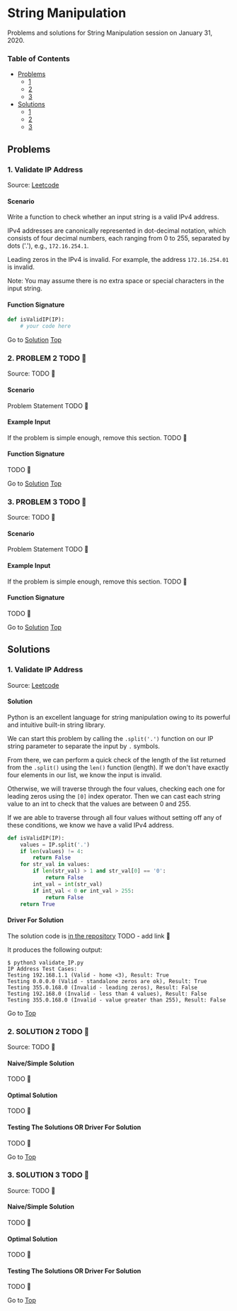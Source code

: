 <!-- Don't remove -->
<a name="top"/>

# String Manipulation

Problems and solutions for String Manipulation session on January 31, 2020.

### Table of Contents

* [Problems](#problems)
  * [1](#p1)
  * [2](#p2)
  * [3](#p3)
* [Solutions](#solutions)
  * [1](#s1)
  * [2](#s2)
  * [3](#s3)

<!-- Don't remove -->
<a name="problems"/>

## Problems

<a name="p1"/>

### 1. Validate IP Address

Source: [Leetcode](https://leetcode.com/problems/validate-ip-address/)

#### Scenario

Write a function to check whether an input string is a valid IPv4 address. 

IPv4 addresses are canonically represented in dot-decimal notation, which consists of four decimal numbers, each ranging from 0 to 255, separated by dots ('.'), e.g., `172.16.254.1`.

Leading zeros in the IPv4 is invalid. For example, the address `172.16.254.01` is invalid.

Note: You may assume there is no extra space or special characters in the input string.

#### Function Signature

```python
def isValidIP(IP):
    # your code here
```

<!-- Don't remove -->
Go to [Solution](#s1)   [Top](#top)

<!-- Don't remove -->
<a name="p2"/>

### 2. PROBLEM 2 TODO :bug:

Source: TODO :bug:

#### Scenario

Problem Statement TODO :bug:

#### Example Input

If the problem is simple enough, remove this section. TODO :bug:

#### Function Signature

TODO :bug:

<!-- Don't remove -->
Go to [Solution](#s2)   [Top](#top)

<!-- Don't remove -->
<a name="p3"/>

### 3. PROBLEM 3 TODO :bug:

Source: TODO :bug:

#### Scenario

Problem Statement TODO :bug:

#### Example Input

If the problem is simple enough, remove this section. TODO :bug:

#### Function Signature

TODO :bug:

<!-- Don't remove -->
Go to [Solution](#s3)   [Top](#top)

<!-- Don't remove -->
<a name="solutions"/>

## Solutions

<!-- Don't remove -->
<a name="s1"/>

### 1. Validate IP Address

Source: [Leetcode](https://leetcode.com/problems/validate-ip-address/)

#### Solution
Python is an excellent language for string manipulation owing to its powerful and intuitive built-in string library. 

We can start this problem by calling the `.split('.')` function on our IP string parameter to separate the input by `.` symbols. 

From there, we can perform a quick check of the length of the list returned from the `.split()` using the `len()` function (length). 
If we don't have exactly four elements in our list, we know the input is invalid.

Otherwise, we will traverse through the four values, checking each one for leading zeros using the `[0]` index operator. 
Then we  can cast each string value to an int to check that the values are between 0 and 255.

If we are able to traverse through all four values without setting off any of these conditions, we know we have a valid IPv4 
address. 
```python
def isValidIP(IP):
    values = IP.split('.')
    if len(values) != 4:
        return False
    for str_val in values:
        if len(str_val) > 1 and str_val[0] == '0':
            return False
        int_val = int(str_val)
        if int_val < 0 or int_val > 255:
            return False
    return True
```

#### Driver For Solution

The solution code is [in the repository]()  TODO - add link :bug:

It produces the following output:

```console
$ python3 validate_IP.py
IP Address Test Cases:
Testing 192.168.1.1 (Valid - home <3), Result: True
Testing 0.0.0.0 (Valid - standalone zeros are ok), Result: True
Testing 355.0.168.0 (Invalid - leading zeros), Result: False
Testing 192.168.0 (Invalid - less than 4 values), Result: False
Testing 355.0.168.0 (Invalid - value greater than 255), Result: False
```

<!-- Don't remove -->
Go to [Top](#top)

<!-- Don't remove -->
<a name="s2"/>

### 2. SOLUTION 2 TODO :bug:

Source: TODO :bug:

#### Naive/Simple Solution

TODO :bug:

#### Optimal Solution

TODO :bug:

#### Testing The Solutions OR Driver For Solution

TODO :bug:

<!-- Don't remove -->
Go to [Top](#top)

<!-- Don't remove -->
<a name="s3"/>

### 3. SOLUTION 3 TODO :bug:

Source: TODO :bug:

#### Naive/Simple Solution 

TODO :bug:

#### Optimal Solution

TODO :bug:

#### Testing The Solutions OR Driver For Solution

TODO :bug:

<!-- Don't remove -->
Go to [Top](#top)
